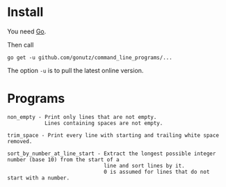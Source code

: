 Install
=======

You need [Go](https://golang.org/).

Then call

    go get -u github.com/gonutz/command_line_programs/...

The option `-u` is to pull the latest online version.


Programs
========

```
non_empty - Print only lines that are not empty.
            Lines containing spaces are not empty.

trim_space - Print every line with starting and trailing white space removed.

sort_by_number_at_line_start - Extract the longest possible integer number (base 10) from the start of a
                               line and sort lines by it.
                               0 is assumed for lines that do not start with a number.
```
